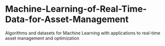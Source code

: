 # Machine-Learning-of-Real-Time-Data-for-Asset-Management
 Algorithms and datasets for Machine Learning with applications to real-time asset management and optimization
